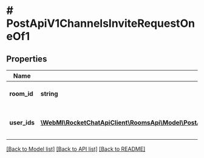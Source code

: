 # # PostApiV1ChannelsInviteRequestOneOf1

## Properties

Name | Type | Description | Notes
------------ | ------------- | ------------- | -------------
**room_id** | **string** | The channel&#39;s id |
**user_ids** | [**\WebMI\RocketChatApiClient\RoomsApi\Model\PostApiV1ChannelsAddAll200ResponseChannelLastMessageMdInnerValueInner[]**](PostApiV1ChannelsAddAll200ResponseChannelLastMessageMdInnerValueInner.md) | An array of the userId of users to be invited |

[[Back to Model list]](../../README.md#models) [[Back to API list]](../../README.md#endpoints) [[Back to README]](../../README.md)
